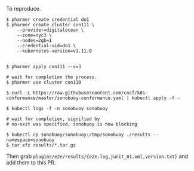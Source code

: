 To reproduce.

```console
$ pharmer create credential do1
$ pharmer create cluster con111 \
    --provider=digitalocean \
    --zone=nyc3 \
    --nodes=2gb=1 
    --credential-uid=do1 \
    --kubernetes-version=v1.11.0
	

$ pharmer apply con111 --v=3

# wait for completion the process.
$ pharmer use cluster con110

$ curl -L https://raw.githubusercontent.com/cncf/k8s-conformance/master/sonobuoy-conformance.yaml | kubectl apply -f -

$ kubectl logs -f -n sonobuoy sonobuoy

# wait for completion, signified by
# no-exit was specified, sonobuoy is now blocking

$ kubectl cp sonobuoy/sonobuoy:/tmp/sonobuoy ./results --namespace=sonobuoy
$ tar xfz results/*.tar.gz
```

Then grab `plugins/e2e/results/{e2e.log,junit_01.xml,version.txt}` and add them to this PR.